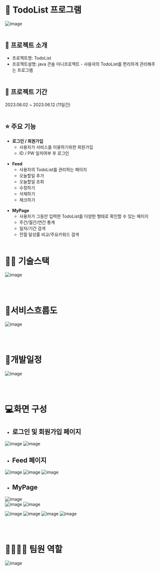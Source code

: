 # 📎 TodoList 프로그램
![image](https://github.com/lhj1111/TodoList/assets/111470381/06cb830b-a6d5-464a-a44a-438e756b5ae4)
<br><br>
## 👀 프로젝트 소개
* 프로젝트명: TodoList
* 프로젝트설명: java 콘솔 미니프로젝트 - 사용자의 TodoList를 편리하게 관리해주는 프로그램
<br><br>

## 📅 프로젝트 기간
2023.06.02 ~ 2023.06.12 (11일간)
<br><br>

## ⭐ 주요 기능
* <b>로그인 / 회원가입</b>
  * 사용자가 서비스를 이용하기위한 회원가입
  * ID / PW 일치여부 후 로그인
  <br><br>
* <b>Feed</b>
  * 사용자의 TodoList를 관리하는 페이지
  * 오늘할일 추가
  * 오늘할일 조회
  * 수정하기
  * 삭제하기
  * 체크하기
    <br><br>
* <b>MyPage</b>
  * 사용자가 그동안 입력한 TodoList를 다양한 형태로 확인할 수 있는 페이지
  * 주간/월간/연간 통계
  * 일자/기간 검색
  * 전월 달성률 비교/주요키워드 검색
<br><br>
# 💪🏻 기술스택
![image](https://github.com/lhj1111/TodoList/assets/111470381/6390c7dc-b2de-4556-91f0-bd3d1d0f8cf8)

<br><br>
# 📌서비스흐름도
![image](https://github.com/lhj1111/TodoList/assets/111470381/6c762fdb-d133-4e4e-900a-00417955a9e8)

<br><br>
# 📌개발일정
![image](https://github.com/lhj1111/TodoList/assets/111470381/109f15ad-0a26-4aba-8b7d-52c5c3acdd25)

<br><br>
# 💻화면 구성
* <h2>로그인 및 회원가입 페이지</h2>
![image](https://github.com/lhj1111/TodoList/assets/111470381/d2bd6b24-aa7d-4fe3-a28e-17b54bbf841d)
![image](https://github.com/lhj1111/TodoList/assets/111470381/3079d56f-b303-4157-a8cb-f8e7da7b8a03)

* <h2>Feed 페이지</h2>
![image](https://github.com/lhj1111/TodoList/assets/111470381/2d6759e5-d33b-4314-8237-6fe13e43c64f)
![image](https://github.com/lhj1111/TodoList/assets/111470381/568e0923-31e4-4d5f-b937-6f3889139759)
![image](https://github.com/lhj1111/TodoList/assets/111470381/d1edb1e3-b2d0-4b3c-8727-f611ee4e40b8)


* <h2>MyPage</h2>
![image](https://github.com/lhj1111/TodoList/assets/111470381/1cebc66f-ab33-4f46-81fa-33d1375f889b)
<br>
![image](https://github.com/lhj1111/TodoList/assets/111470381/76e4e3d6-25c3-456b-9962-fe767da21526)
![image](https://github.com/lhj1111/TodoList/assets/111470381/acf198fd-b6a5-4c30-bfba-79f056f4bba1)



![image](https://github.com/lhj1111/TodoList/assets/111470381/6002de21-ff6f-4939-be46-b32da4c83c4b)
![image](https://github.com/lhj1111/TodoList/assets/111470381/e2cb73c4-7483-494d-81e9-b5f23f7f04d1)
![image](https://github.com/lhj1111/TodoList/assets/111470381/294d0f6a-bd9f-4fb4-9984-6f290da774d3)
![image](https://github.com/lhj1111/TodoList/assets/111470381/ea528e52-3e13-4e4c-ae1a-d7d4d73f88f9)




<br><br>
# 👨‍👩‍👦‍👦 팀원 역할
![image](https://github.com/lhj1111/TodoList/assets/111470381/61a0ea56-6075-47f8-a76e-7d208952ebe0)



